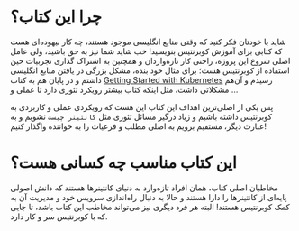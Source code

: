 # چرا این کتاب؟
شاید با خودتان فکر کنید که وقتی منابع انگلیسی موجود هستند، چه کار بیهوده‌ای هست که کتابی برای آموزش کوبرنتیس بنویسید! خب شاید شما نیز به حق باشید، ولی عامل اصلی شروع این پروژه، راحتی کار تازه‌واردان و همچنین به اشتراک گذاری تجربیات حین استفاده از کوبرنتیس هست؛ برای مثال خود بنده، مشکل بزرگی در یافتن منابع انگلیسی داشتم و در پایان هم به کتاب [Getting Started with Kubernetes](https://www.packtpub.com/virtualization-and-cloud/getting-started-kubernetes-second-edition) رسیدم و آن‌هم مشکلاتی داشت، مثل اینکه کتاب بیشتر رویکرد تئوری دارد تا عملی و ...

پس یکی از اصلی‌ترین اهداف این کتاب این هست که رویکردی عملی و کاربردی به کوبرنتیس داشته باشیم و زیاد درگیر مسائل تئوری مثل `کانتینر چیست` نشویم و به عبارت دیگر، مستقیم برویم به اصلی مطلب و فرعیات را به خواننده واگذار کنیم!

# این کتاب مناسب چه کسانی هست؟
مخاطبان اصلی کتاب، همان افراد تازه‌وارد به دنیای کانتینرها هستند که دانش اصولی پایه‌ای از کانتینرها را دارا هستند و حالا به دنبال راه‌اندازی سرویس خود و مدیریت آن به کمک کوبرنتیس هستند! البته هر فرد دیگری نیز می‌تواند مخاطب این کتاب باشد، تا جایی که با کوبرنتیس سر و کار دارد.